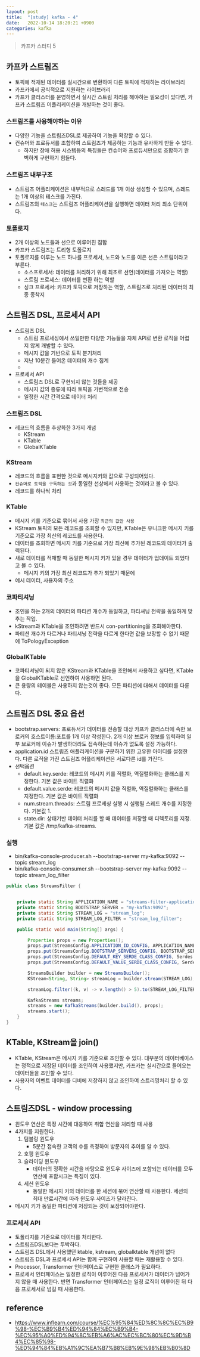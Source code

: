 ```yaml
---
layout: post
title:  "[study] kafka - 4"
date:   2022-10-14 18:20:21 +0900
categories: kafka
---
```


> 카프카 스터디 5

## 카프카 스트림즈
- 토픽에 적재된 데이터를 실시간으로 변환하여 다른 토픽에 적재하는 라이브러리
- 카프카에서 공식적으로 지원하는 라이브러리
- 카프카 클러스터를 운영하면서 실시간 스트림 처리를 해야하는 필요성이 있다면, 카프카 스트림즈 어플리케이션을 개발하는 것이 좋다.

### 스트림즈를 사용해야하는 이유
- 다양한 기능을 스트림즈DSL로 제공하여 기능을 확장할 수 있다.
- 컨슈머와 프로듀서를 조합하여 스트림즈가 제공하는 기능과 유사하게 만들 수 있다.
    - 하지만 장애 허용 시스템등의 특징들은 컨슈머와 프로듀서만으로 조합하기 완벽하게 구현하기 힘들다.

### 스트림즈 내부구조
- 스트림즈 어플리케이션은 내부적으로 스레드를 1개 이상 생성할 수 있으며, 스레드는 1개 이상의 테스크를 가진다.
- 스트림즈의 `테스크`는 스트림즈 어플리케이션을 실행하면 데이터 처리 최소 단위이다.

### 토폴로지
- 2개 이상의 노드들과 선으로 이루어진 집합
- 카프카 스트림즈는 트리형 토폴로지
- 토폴로지를 이루는 노드 하나를 프로세서, 노드와 노드를 이은 선은 스트림이라고 부른다.
    - 소스프로세서: 데이터를 처리하기 위해 최초로 선언(데이터를 가져오는 역할)
    - 스트림 프로세스: 데이터를 변환 하는 역할
    - 싱크 프로세서: 카프카 토픽으로 저장하는 역할, 스트림즈로 처리된 데이터의 최종 종착지 

## 스트림즈 DSL, 프로세서 API
- 스트림즈 DSL
    - 스트림 프로세싱에서 쓰일만한 다양한 기능들을 자체 API로 변환 로직을 어렵지 않게 개발할 수 있다.
    - 메시지 값을 기반으로 토픽 분기처리
    - 지난 10분간 들어온 데이터의 개수 집계
    - 
- 프로세서 API 
    - 스트림즈 DSL로 구현되지 않는 것들을 제공
    - 메시지 값의 종류에 따라 토픽을 가변적으로 전송
    - 일정한 시간 간격으로 데이터 처리


### 스트림즈 DSL
- 레코드의 흐름을 추상화한 3가지 개념
    - KStream
    - KTable
    - GlobalKTable

### KStream
- 레코드의 흐름을 표현한 것으로 메시지키와 값으로 구성되어있다.
- `컨슈머로 토픽을 구독하는 것`과 동일한 선상에서 사용하는 것이라고 볼 수 있다.
- 레코드를 하나씩 처리

### KTable
- 메시지 키를 기준으로 묶어서 사용 가장 `최근의 값만 사용`
- KStream 토픽의 모든 레코드를 조회할 수 있지만, KTable은 유니크한 메시지 키를 기준으로 가장 최신의 레코드를 사용한다.
- 데이터를 조회하면 메시지 키를 기준으로 가장 최신에 추가된 레코드의 데이터가 출력된다.
- 새로 데이터를 적재할 때 동일한 메시지 키가 있을 경우 데이터가 업데이트 되었다고 볼 수 있다.
    - 메시지 키의 가장 최신 레코드가 추가 되었기 때문에
- 예시 데이터, 사용자의 주소

### 코파티셔닝
- 조인을 하는 2개의 데이터의 파티션 개수가 동일하고, 파티셔닝 전략을 동일하게 맞추는 작업.
- kStream과 KTable을 조인하려면 반드시 con-partitioning을 조회해야한다.
- 파티션 개수가 다르거나 파티셔닝 전략을 다르게 한다면 값을 보장할 수 없기 때문에 ToPologyException 

### GlobalKTable
- 코파티셔닝이 되지 않은 KStream과 KTable을 조인해서 사용하고 싶다면, KTable을 GlobalKTable로 선언하여 사용하면 된다.
- 큰 용량의 테이블은 사용하지 않는것이 좋다. 모든 파티션에 대해서 데이터를 다룬다.

## 스트림즈 DSL 중요 옵션
- bootstrap.servers: 프로듀서가 데이터를 전송할 대상 카프카 클러스터에 속한 브로커의 호스트이름:포트를 1개 이상 작성한다. 2개 이상 브로커 정보를 입력하여 일부 브로커에 이슈가 발생하더라도 접속하는데 이슈가 없도록 설정 가능하다.
- application.id 스트림즈 애플리케이션을 구분하기 위한 고유한 아이디를 설정한다. 다른 로직을 가진 스트림즈 어플리케이션은 서로다른 id를 가진다.
- 선택옵션
    - default.key.serde: 레코드의 메시지 키를 직렬화, 역질렬화하는 클래스를 지정한다. 기본 값은 바이트 직렬화
    - default.value.serde: 레코드의 메시지 값을 직렬화, 역질렬화하는 클래스를 지정한다. 기본 값은 바이트 직렬화
    - num.stream.threads: 스트림 프로세싱 실행 시 실행될 스레드 개수를 지정한다. 기본값 1.
    - state.dir: 상태기반 데이터 처리를 할 때 데이터를 저장할 때 디렉토리를 지정. 기본 값은 /tmp/kafka-streams.

### 실행
- bin/kafka-console-producer.sh --bootstrap-server my-kafka:9092 --topic stream_log
- bin/kafka-console-consumer.sh --bootstrap-server my-kafka:9092 --topic stream_log_filter

```java
public class StreamsFilter {


    private static String APPLICATION_NAME = "streams-filter-application";
    private static String BOOTSTRAP_SERVER = "my-kafka:9092";
    private static String STREAM_LOG = "stream_log";
    private static String STREAM_LOG_FILTER = "stream_log_filter";

    public static void main(String[] args) {

        Properties props = new Properties();
        props.put(StreamsConfig.APPLICATION_ID_CONFIG, APPLICATION_NAME);
        props.put(StreamsConfig.BOOTSTRAP_SERVERS_CONFIG, BOOTSTRAP_SERVER);
        props.put(StreamsConfig.DEFAULT_KEY_SERDE_CLASS_CONFIG, Serdes.String().getClass());
        props.put(StreamsConfig.DEFAULT_VALUE_SERDE_CLASS_CONFIG, Serdes.String().getClass());

        StreamsBuilder builder = new StreamsBuilder();
        KStream<String, String> streamLog = builder.stream(STREAM_LOG);

        streamLog.filter((k, v) -> v.length() > 5).to(STREAM_LOG_FILTER);

        KafkaStreams streams;
        streams = new KafkaStreams(builder.build(), props);
        streams.start();
    }
}

```

## KTable, KStream을 join()
- KTable, KStream은 메시지 키를 기준으로 조인할 수 있다. 대부분의 데이터베이스는 정적으로 저장된 데이터를 조인하여 사용했지만, 카프카는 실시간으로 들어오는 데이터들을 조인할 수 있다.
- 사용자의 이벤트 데이터를 디비에 저장하지 않고 조인하여 스트리밍처리 할 수 있다.

## 스트림즈DSL - window processing
- 윈도우 연산은 특정 시간에 대응하여 취합 연산을 처리할 때 사용
- 4가지를 지원한다.
    1. 텀블링 윈도우
        - 5분간 접속한 고객의 수를 측정하여 방문자의 추이를 알 수 있다.
    2. 호핑 윈도우
    3. 슬라이딩 윈도우
        - 데이터의 정확한 시간을 바탕으로 윈도우 사이즈에 포함되는 데이터를 모두 연산에 포함시크는 특징이 있다.
    4. 세션 윈도우
        - 동일한 메시지 키의 데이터를 한 세션에 묶어 연산할 때 사용한다. 세션의 최대 만료시간에 따라 윈도우 사이즈가 달라진다.
- 메시지 키가 동일한 파티션에 저장되는 것이 보장되어야한다.


### 프로세서 API
- 토폴리지를 기준으로 데이터를 처리한다.
- 스트림즈DSL보다는 투박하다.
- 스트림즈 DSL에서 사용했던 ktable, kstream, globalktable 개념이 없다
- 스트림즈 DSL과 프로세서 API는 함께 구현하여 사용할 때는 재활용할 수 있다.
- Processor, Transformer 인터페이스로 구현한 클래스가 필요하다.
- 프로세서 인터페이스는 일정한 로직이 이루어진 다음 프로세서가 데이터가 넘어가지 않을 때 사용한다. 반면 Transformer 인터페이스는 일정 로직이 이루어진 뒤 다음 프로세서로 넘길 때 사용한다.


## reference
- https://www.inflearn.com/course/%EC%95%84%ED%8C%8C%EC%B9%98-%EC%B9%B4%ED%94%84%EC%B9%B4-%EC%95%A0%ED%94%8C%EB%A6%AC%EC%BC%80%EC%9D%B4%EC%85%98-%ED%94%84%EB%A1%9C%EA%B7%B8%EB%9E%98%EB%B0%8D